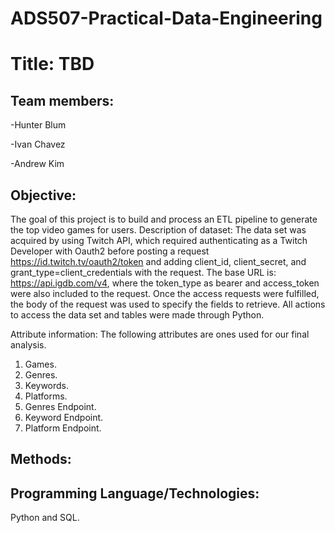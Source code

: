 # ADS507-Practical-Data-Engineering

# Title: TBD

## Team members: 
-Hunter Blum 

-Ivan Chavez

-Andrew Kim

## Objective: 
The goal of this project is to build and process an ETL pipeline to generate the top video games for users.
Description of dataset: The data set was acquired by using Twitch API, which required authenticating as a Twitch Developer with Oauth2 before posting a request https://id.twitch.tv/oauth2/token and adding client_id, client_secret, and grant_type=client_credentials with the request. The base URL is: https://api.igdb.com/v4, where the token_type as bearer and access_token were also included to the request. Once the access requests were fulfilled, the body of the request was used to specify the fields to retrieve. All actions to access the data set and tables were made through Python.

Attribute information: The following attributes are ones used for our final analysis.
1.	Games.
2.	Genres.
3.	Keywords.
4.	Platforms.
5.	Genres Endpoint.
6.	Keyword Endpoint.
7.	Platform Endpoint.

## Methods:

## Programming Language/Technologies: 
Python and SQL.

